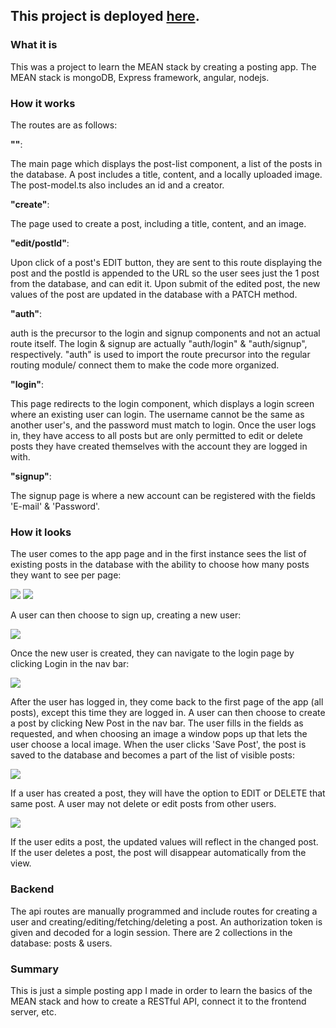## This project is deployed [here](http://angular-mean-node-post-app.s3-website-us-east-1.amazonaws.com/).

### What it is
This was a project to learn the MEAN stack by creating a posting app. The MEAN stack is mongoDB, Express framework, angular, nodejs.

### How it works
The routes are as follows:

**""**: 

The main page which displays the post-list component, a list of the posts in the database. A post includes a title, content, and a locally uploaded image. The post-model.ts also includes an id and a creator.

**"create"**: 

The page used to create a post, including a title, content, and an image.

**"edit/postId"**: 

Upon click of a post's EDIT button, they are sent to this route displaying the post and the postId is appended to the URL so the user sees just the 1 post from the database, and can edit it. Upon submit of the edited post, the new values of the post are updated in the database with a PATCH method.

**"auth"**: 

auth is the precursor to the login and signup components and not an actual route itself. The login & signup are actually "auth/login" & "auth/signup", respectively. "auth" is used to import the route precursor into the regular routing module/ connect them to make the code more organized.

**"login"**: 

This page redirects to the login component, which displays a login screen where an existing user can login. The username cannot be the same as another user's, and the password must match to login. Once the user logs in, they have access to all posts but are only permitted to edit or delete posts they have created themselves with the account they are logged in with.

**"signup"**: 

The signup page is where a new account can be registered with the fields 'E-mail' & 'Password'.

### How it looks
The user comes to the app page and in the first instance sees the list of existing posts in the database with the ability to choose how many posts they want to see per page:

![](https://img.techpowerup.org/200131/navbarapppost.png)
![](https://img.techpowerup.org/200131/postapppreview.png)

A user can then choose to sign up, creating a new user:

![](https://img.techpowerup.org/200131/signupapppost.png)

Once the new user is created, they can navigate to the login page by clicking Login in the nav bar:

![](https://img.techpowerup.org/200131/loginapppost.png)

After the user has logged in, they come back to the first page of the app (all posts), except this time they are logged in. A user can then choose to create a post by clicking New Post in the nav bar. The user fills in the fields as requested, and when choosing an image a window pops up that lets the user choose a local image. When the user clicks 'Save Post', the post is saved to the database and becomes a part of the list of visible posts:

![](https://img.techpowerup.org/200131/newpostapppost.png)

If a user has created a post, they will have the option to EDIT or DELETE that same post. A user may not delete or edit posts from other users.

![](https://img.techpowerup.org/200131/editdeleteapppost.png)

If the user edits a post, the updated values will reflect in the changed post. If the user deletes a post, the post will disappear automatically from the view.

### Backend
The api routes are manually programmed and include routes for creating a user and creating/editing/fetching/deleting a post. An authorization token is given and decoded for a login session. There are 2 collections in the database: posts & users.

### Summary
This is just a simple posting app I made in order to learn the basics of the MEAN stack and how to create a RESTful API, connect it to the frontend server, etc.
